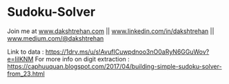 # Sudoku-Solver

Join me at www.dakshtrehan.com || www.linkedin.com/in/dakshtrehan || www.medium.com/@dakshtrehan

Link to data : https://1drv.ms/u/s!AvufICuwpdnoo3nO0aRyN6GGuWov?e=IilKNM
For more info on digit extraction : https://caphuuquan.blogspot.com/2017/04/building-simple-sudoku-solver-from_23.html
